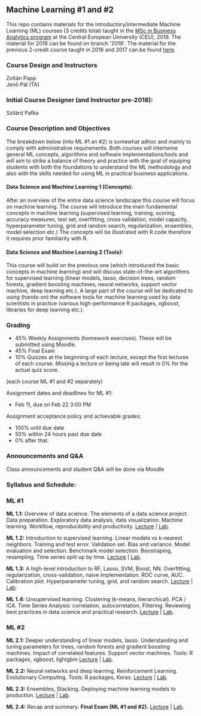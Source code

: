 

## Machine Learning #1 and #2


This repo contains materials for the introductory/intermediate Machine Learning (ML) courses (3 credits total) taught in the
[MSc in Business Analytics program](https://economics.ceu.edu/program/master-science-business-analytics)
at the Central European University (CEU), 2019.
The material for 2018 can be found on branch '2018'.
The material for the previous 2-credit course taught in 2016 and 2017 can be found
[here](https://github.com/szilard/teach-data-science-msc-analytics-ceu).

### Course Design and Instructors

Zoltán Papp <br>
Jenő Pál (TA)

### Initial Course Designer (and Instructor pre-2018):

Szilárd Pafka <br>

### Course Description and Objectives

The breakdown below (into ML #1 an #2) is somewhat adhoc and mainly to comply with administrative requirements.
Both courses will intertwine general ML concepts, algorithms and software implementations/tools and will
aim to strike a balance of theory and practice with the goal of equiping students with both the
foundations to understand the ML methodology and also with the skills needed for using ML in practical
business applications.

#### Data Science and Machine Learning 1 (Concepts):

After an overview of the entire data science landscape this course will focus on machine learning. The course will introduce the main fundamental concepts in machine learning (supervised learning, training, scoring, accuracy measures, test set, overfitting, cross validation, model capacity, hyperparameter tuning, grid and random search, regularization, ensembles, model selection etc.) The concepts will be illustrated with R code therefore it requires prior familiarity with R.

#### Data Science and Machine Learning 2 (Tools):

This course will build on the previous one (which introduced the basic concepts in machine learning) and will discuss state-of-the-art algorithms for supervised learning (linear models, lasso, decision trees, random forests, gradient boosting machines, neural networks, support vector machine, deep learning etc.). A large part of the course will be dedicated to using (hands-on) the software tools for machine learning used by data scientists in practice (various high-performance R packages, xgboost, libraries for deep learning etc.).


### Grading

- 45% Weekly Assignments (homework exercises). These will be submitted using Moodle.
- 45% Final Exam
- 10% Quizzes at the beginning of each lecture, except the first lectures of each course. Missing a lecture or being late will result in 0% for the actual quiz score.

(each course ML #1 and #2 separately)

Assignment dates and deadlines for ML #1:
- Feb 11, due on Feb 22 3:00 PM

Assignment acceptance policy and achievable grades:
- 100% until due date
- 50% within 24 hours past due date
- 0% after that.


### Announcements and Q&A

Class announcements and student Q&A will be done via Moodle

### Syllabus and Schedule:

### ML #1

**ML 1.1:** Overview of data science. The elements of a data science project. Data preparation. Exploratory data analysis, data visualization. Machine learning. Workflow, reproducibility and productivity.
[Lecture](ml.1.1/lect) | [Lab](ml.1.1/lab).

**ML 1.2:** Introduction to supervised learning. Linear models vs k-nearest neighbors. Training and test error. Validation set. Bias and variance. Model evaluation and selection. Benchmark model selection. Boostraping, resampling. Time series split up by time.
[Lecture](ml.1.2/lect) | [Lab](ml.1.2/lab).

**ML 1.3:** A high-level introduction to RF, Lasso, SVM, Boost, NN. Overfitting, regularization, cross-validation, naive implementation. ROC curve, AUC. Calibration plot. Hyperparameter tuning, grid, and random search.
[Lecture](ml.1.3/lect) | [Lab](ml.1.3/lab).

**ML 1.4:** Unsupervised learning. Clustering (k-means, hierarchical). PCA / ICA. Time Series Analysis: correlation, autocorrelation, Filtering. Reviewing best practices in data science and practical research.
[Lecture](ml.1.4/lect) | [Lab](ml.1.4/lab).


### ML #2

**ML 2.1:** Deeper understanding of linear models, lasso. Understanding and tuning parameters for trees, random forests and gradient boosting machines. Impact of correlated features. Support vector machines.
Tools: R packages, xgboost, lightgbm
[Lecture](ml.2.1/lect) | [Lab](ml.2.1/lab).

**ML 2.2:** Neural networks and deep learning. Reinforcement Learning. Evolutionary Computing.
Tools: R packages, Keras.
[Lecture](ml.2.2/lect) | [Lab](ml.2.2/lab).

**ML 2.3:** Ensembles, Stacking. Deploying machine learning models to production.
[Lecture](ml.2.3/lect) | [Lab](ml.2.3/lab).

**ML 2.4:** Recap and summary. **Final Exam (ML #1 and #2).**
[Lecture](ml.2.4/lect) | [Lab](ml.2.4/lab).





